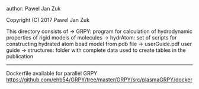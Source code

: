 author:
Pawel Jan Zuk


Copyright (C) 2017
Pawel Jan Zuk


This directory consists of
  -> GRPY:
     program for calculation of hydrodynamic properties of rigid models of molecules
  -> hydrAtom:
     set of scripts for constructing hydrated atom bead model from pdb file
  -> userGuide.pdf
     user guide
  -> structures:
     folder with complete data used to create tables in the publication

---
Dockerfile available for parallel GRPY https://github.com/ehb54/GRPY/tree/master/GRPY/src/plasmaGRPY/docker

